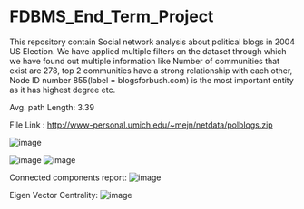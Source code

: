 # FDBMS_End_Term_Project




This repository contain Social network analysis about political blogs in 2004 US Election.
We have applied multiple filters on the dataset through which we have found out multiple information like Number of communities that exist are 278, top 2 communities have a strong relationship with each other, Node ID number 855(label = blogsforbush.com) is the most important entity as it has highest degree etc.

Avg. path Length: 3.39

File Link : http://www-personal.umich.edu/~mejn/netdata/polblogs.zip

![image](https://user-images.githubusercontent.com/93217093/163454824-2bcf77bb-2388-4ca3-8a0d-1c5b927f03d2.png)

![image](https://user-images.githubusercontent.com/93217093/163453304-fd06ed48-1fd7-46df-afea-615509011c2c.png)
![image](https://user-images.githubusercontent.com/93217093/163455108-9907429d-1e7c-4e89-9ba0-cd647e89bcf9.png)


Connected components report:
![image](https://user-images.githubusercontent.com/93217093/163599702-980dc59d-ed42-410d-86e3-fbd1ca68907c.png)


Eigen Vector Centrality: 
![image](https://user-images.githubusercontent.com/93217093/163600142-f7b1f007-96e9-4915-9b8f-fc6bd5cdb17d.png)




